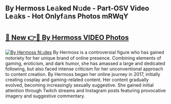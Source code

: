 ## By Hermoss Le𝚊ked N𝚞de - Part-OSV Video Le𝚊ks - Hot Onlyf𝚊ns Photos mRWqY

# <h2><a href="http://ab45112.deff.icu/?id=By+Hermoss">🔗 New 👉🔴 By Hermoss VIDEO Photos</a></h2>

[![By Hermoss N𝚞des](https://i.imgur.com/rIISA9y.gif)](http://ab45112.deff.icu/?id=By+Hermoss)
By Hermoss is a controversial figure who has gained notoriety for her unique brand of online presence. Combining elements of gaming, eroticism, and dark humor, she has amassed a large and dedicated following, but also faced intense criticism for her unconventional approach to content creation. By Hermoss began her online journey in 2017, initially creating cosplay and gaming-related content. Her content gradually evolved, becoming increasingly sexually suggestive. She gained initial attention through Twitch streams and Instagram posts featuring provocative imagery and suggestive commentary.
